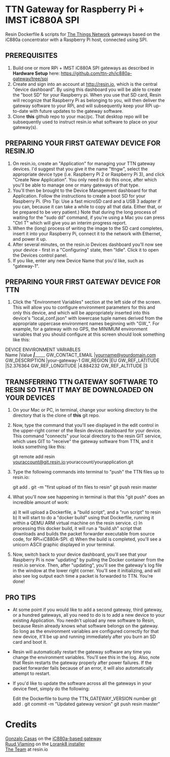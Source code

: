 # TTN Gateway for Raspberry Pi + IMST iC880A SPI

Resin Dockerfile & scripts for [The Things Network](http://thethingsnetwork.org/) gateways based on the iC880a concentrator with a Raspberry Pi host, connected using SPI.

## PREREQUISITES

1. Build one or more RPi + IMST iC880A SPI gateways as described in **Hardware Setup** here:  https://github.com/ttn-zh/ic880a-gateway/tree/spi
2. Create and sign into an account at http://resin.io, which is the central "device dashboard".  By using this dashboard you will be able to create the "boot SD" for your Raspberry pi.  When you use that SD card, Resin will recognize that Raspberry Pi as belonging to you, will then deliver the gateway software to your RPi, and will subsequently keep your RPi up-to-date with future updates to the gateway software.
3. Clone **this** github repo to your mac/pc.  That desktop repo will be subsequently used to instruct resin.io  what software to place on your gateway(s).

## PREPARING YOUR FIRST GATEWAY DEVICE FOR RESIN.IO

1. On resin.io, create an "Application" for managing your TTN gateway devices. I'd suggest that you give it the name "ttngw", select the appropriate device type (i.e. Raspberry Pi 2 or Raspberry Pi 3),  and click "Create New Application".  You only need to do this once, after which you'll be able to manage one or many gateways of that type.
2. You'll then be brought to the Device Management dashboard for that Application.  Follow the instructions to create a boot SD for your Raspberry Pi. (Pro Tip:  Use a fast microSD card and a USB 3 adapter if you can, because it can take a while to copy all that data. Either that, or be prepared to be very patient.)  Note that during the long process of waiting for the "sudo dd" command, if you're using a Mac you can press "Ctrl T" which will give you an interim progress report. 
3. When the (long) process of writing the image to the SD card completes, insert it into your Raspberry Pi, connect it to the network with Ethernet, and power it up.
4. After several minutes, on the resin.io Devices dashboard you'll now see your device - first in a "Configuring" state, then "Idle".  Click it to open the Devices control panel.
5. If you like, enter any new Device Name that you'd like, such as "gateway-1".

## PREPARING YOUR FIRST GATEWAY DEVICE FOR TTN

1. Click the "Environment Variables" section at the left side of the screen.  This will allow you to configure environment parameters for this and only this device, and which will be appropriately inserted into this device's "local_conf.json" with lowercase tuple names derived from the appropriate uppercase environment names beginning with "GW_".  For example, for a gateway with no GPS, the MINIMUM environment variables that you should configure at this screen should look something like this:

DEVICE ENVIRONMENT VARIABLES	 		 	
Name	  		   |Value
___________________|________________________
GW_CONTACT_EMAIL   |yourname@yourdomain.com
GW_DESCRIPTION	   |your-gateway-1
GW_REGION		   |EU
GW_REF_LATITUDE	   |52.376364
GW_REF_LONGITUDE   |4.884232
GW_REF_ALTITUDE	   |3

## TRANSFERRING TTN GATEWAY SOFTWARE TO RESIN SO THAT IT MAY BE DOWNLOADED ON YOUR DEVICES

1. On your Mac or PC, in terminal, change your working directory to the directory that is the clone of **this** git repo.
2. Now, type the command that you'll see displayed in the edit control in the upper-right corner of the Resin devices dashboard for your device. This command "connects" your local directory to the resin GIT service, which uses GIT to "receive" the gateway software from TTN, and it looks something like this:

   git remote add resin youraccount@git.resin.io:youraccount/yourapplication.git

3. Type the following commands into terminal to "push" the TTN files up to resin.io:

   git add .
   git -m "first upload of ttn files to resin"
   git push resin master

5. What you'll now see happening in terminal is that this "git push" does an incredible amount of work:

   a) It will upload a Dockerfile, a "build script", and a "run script" to resin
   b) It will start to do a "docker build" using that Dockerfile, running it within a QEMU ARM virtual machine on the resin service.
   c) In processing this docker build, it will run a "build.sh" script that downloads and builds the packet forwarder executable from source code, for RPi+iC880A-SPI.
   d) When the build is completed, you'll see a unicorn ASCII graphic displayed in your terminal.

6. Now, switch back to your device dashboard, you'll see that your Raspberry Pi is now "updating" by pulling the Docker container from the resin.io service.  Then, after "updating", you'll see the gateway's log file in the window at the lower right corner.  You'll see it initializing, and will also see log output each time a packet is forwarded to TTN.  You're done!

## PRO TIPS

- At some point if you would like to add a second gateway, third gateway, or a hundred gateways, all you need to do is to add a new device to your existing Application. You needn't upload any new software to Resin, because Resin already knows what software belongs on the gateway. So long as the environment variables are configured correctly for that new device, it'll be up and running immediately after you burn an SD card and boot it.

- Resin will automatically restart the gateway software any time you change the environment variables.  You'll see this in the log.  Also, note that Resin restarts the gateway properly after power failures.  If the packet forwarder fails because of an error, it will also automatically attempt to restart.

- If you'd like to update the software across all the gateways in your device fleet, simply do the following:

  Edit the Dockerfile to bump the TTN_GATEWAY_VERSION number
  git add .
  git commit -m "Updated gateway version"
  git push resin master"

# Credits

[Gonzalo Casas](https://github.com/gonzalocasas) on the [iC880a-based gateway](https://github.com/ttn-zh/ic880a-gateway/tree/spi)  
[Ruud Vlaming](https://github.com/devlaam) on the [Lorank8 installer](https://github.com/Ideetron/Lorank)  
[The Team](https://resin.io/team/) at resin.io   
